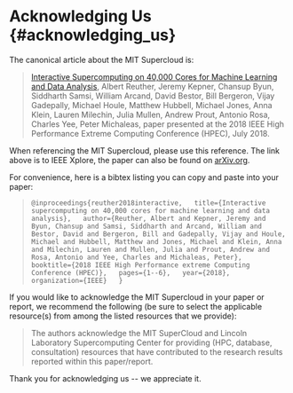 Acknowledging Us {#acknowledging_us}
================

The canonical article about the MIT Supercloud is:

> [Interactive Supercomputing on 40,000 Cores for Machine Learning and
> Data Analysis](https://doi.org/10.1109/HPEC.2018.8547629), Albert
> Reuther, Jeremy Kepner, Chansup Byun, Siddharth Samsi, William Arcand,
> David Bestor, Bill Bergeron, Vijay Gadepally, Michael Houle, Matthew
> Hubbell, Michael Jones, Anna Klein, Lauren Milechin, Julia Mullen,
> Andrew Prout, Antonio Rosa, Charles Yee, Peter Michaleas, paper
> presented at the 2018 IEEE High Performance Extreme Computing
> Conference (HPEC), July 2018.

When referencing the MIT Supercloud, please use this reference. The link
above is to IEEE Xplore, the paper can also be found on
[arXiv.org](https://arxiv.org/abs/1807.07814).

For convenience, here is a bibtex listing you can copy and paste into
your paper:

> `@inproceedings{reuther2018interactive,   title={Interactive supercomputing on 40,000 cores for machine learning and data analysis},   author={Reuther, Albert and Kepner, Jeremy and Byun, Chansup and Samsi, Siddharth and Arcand, William and Bestor, David and Bergeron, Bill and Gadepally, Vijay and Houle, Michael and Hubbell, Matthew and Jones, Michael and Klein, Anna and Milechin, Lauren and Mullen, Julia and Prout, Andrew and Rosa, Antonio and Yee, Charles and Michaleas, Peter},   booktitle={2018 IEEE High Performance extreme Computing Conference (HPEC)},   pages={1--6},   year={2018},   organization={IEEE}   }`

If you would like to acknowledge the MIT Supercloud in your paper or
report, we recommend the following (be sure to select the applicable
resource(s) from among the listed resources that we provide):

> The authors acknowledge the MIT SuperCloud and Lincoln Laboratory
> Supercomputing Center for providing (HPC, database, consultation)
> resources that have contributed to the research results reported
> within this paper/report.

Thank you for acknowledging us -- we appreciate it.
